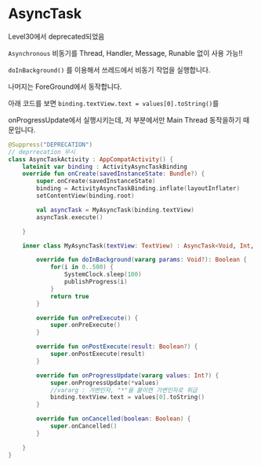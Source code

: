 # AsyncTask

Level30에서 deprecated되었음

`Asynchronous` 비동기를 Thread, Handler, Message, Runable 없이 사용 가능!!

`doInBackground()` 를 이용해서 쓰레드에서 비동기 작업을 실행합니다.

나머지는 ForeGround에서 동작합니다.

아래 코드를 보면 `binding.textView.text = values[0].toString()`를

onProgressUpdate에서 실행시키는데, 저 부분에서만 Main Thread 동작을하기 때문입니다.

```kotlin
@Suppress("DEPRECATION")
// deprrecation 무시
class AsyncTaskActivity : AppCompatActivity() {
    lateinit var binding : ActivityAsyncTaskBinding
    override fun onCreate(savedInstanceState: Bundle?) {
        super.onCreate(savedInstanceState)
        binding = ActivityAsyncTaskBinding.inflate(layoutInflater)
        setContentView(binding.root)

        val asyncTask = MyAsyncTask(binding.textView)
        asyncTask.execute()

    }

    inner class MyAsyncTask(textView: TextView) : AsyncTask<Void, Int, Boolean>() {

        override fun doInBackground(vararg params: Void?): Boolean {
            for(i in 0..500) {
                SystemClock.sleep(100)
                publishProgress(i)
            }
            return true
        }

        override fun onPreExecute() {
            super.onPreExecute()
        }

        override fun onPostExecute(result: Boolean?) {
            super.onPostExecute(result)
        }

        override fun onProgressUpdate(vararg values: Int?) {
            super.onProgressUpdate(*values)
            //vararg : 가변인자, "*"을 붙이면 가변인자로 취급
            binding.textView.text = values[0].toString()
        }

        override fun onCancelled(boolean: Boolean) {
            super.onCancelled()
        }

    }
}
```
